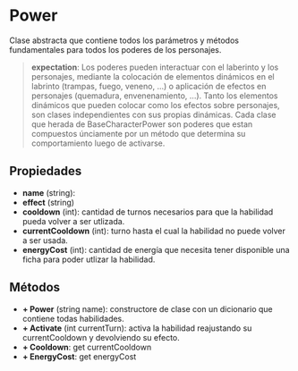 # Power

Clase abstracta que contiene todos los parámetros y métodos fundamentales para todos los poderes de los personajes.

>**expectation**: Los poderes pueden interactuar con el laberinto y los personajes, mediante la colocación de elementos dinámicos en el labrinto (trampas, fuego, veneno, ...) o aplicación de efectos en personajes (quemadura, envenenamiento, ...). Tanto los elementos dinámicos que pueden colocar como los efectos sobre personajes, son clases independientes con sus propias dinámicas. Cada clase que herada de BaseCharacterPower son poderes que estan compuestos únciamente por un método que determina su comportamiento luego de activarse.

## Propiedades

- **name** (string):
- **effect** (string)
- **cooldown** (int): cantidad de turnos necesarios para que la habilidad pueda volver a ser utlizada.
- **currentCooldown** (int): turno hasta el cual la habilidad no puede volver a ser usada.
- **energyCost** (int): cantidad de energía que necesita tener disponible una ficha para poder utlizar la habilidad.

## Métodos

- **+ Power** (string name): constructore de clase con un dicionario que contiene todas habilidades.
- **+ Activate** (int currentTurn): activa la habilidad reajustando su currentCooldown y devolviendo su efecto.
- **+ Cooldown**: get currentCooldown
- **+ EnergyCost**: get energyCost
